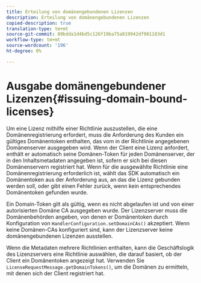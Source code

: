 ```yaml
---
title: Erteilung von domänengebundenen Lizenzen
description: Erteilung von domänengebundenen Lizenzen
copied-description: true
translation-type: tm+mt
source-git-commit: 89bdda1d4bd5c126f19ba75a819942df901183d1
workflow-type: tm+mt
source-wordcount: '196'
ht-degree: 0%

---
```



# Ausgabe domänengebundener Lizenzen{#issuing-domain-bound-licenses}

Um eine Lizenz mithilfe einer Richtlinie auszustellen, die eine Domänenregistrierung erfordert, muss die Anforderung des Kunden ein gültiges Domänentoken enthalten, das vom in der Richtlinie angegebenen Domänenserver ausgegeben wird. Wenn der Client eine Lizenz anfordert, enthält er automatisch seine Domänen-Token für jeden Domänenserver, der in den Inhaltsmetadaten angegeben ist, sofern er sich bei diesen Domänenservern registriert hat. Wenn für die ausgewählte Richtlinie eine Domänenregistrierung erforderlich ist, wählt das SDK automatisch ein Domänentoken aus der Anforderung aus, an das die Lizenz gebunden werden soll, oder gibt einen Fehler zurück, wenn kein entsprechendes Domänentoken gefunden wurde.

Ein Domain-Token gilt als gültig, wenn es nicht abgelaufen ist und von einer autorisierten Domäne CA ausgegeben wurde. Der Lizenzserver muss die Domänenbehörden angeben, von denen er Domänentoken durch Konfiguration von `HandlerConfiguration.setDomainCAs()` akzeptiert. Wenn keine Domänen-CAs konfiguriert sind, kann der Lizenzserver keine domänengebundenen Lizenzen ausstellen.

Wenn die Metadaten mehrere Richtlinien enthalten, kann die Geschäftslogik des Lizenzservers eine Richtlinie auswählen, die darauf basiert, ob der Client ein Domänentoken angezeigt hat. Verwenden Sie `LicenseRequestMessage.getDomainTokens()`, um die Domänen zu ermitteln, mit denen sich der Client registriert hat.
